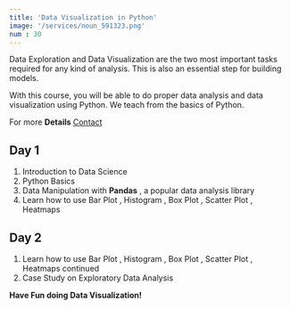 ```yaml
---
title: 'Data Visualization in Python'
image: '/services/noun_591323.png'  
num : 30
---
```


Data Exploration and Data Visualization are the two most important tasks required for any kind of analysis. This is also an essential step for building models.        

With this course, you will be able to do proper data analysis and data visualization using Python. We teach from the basics of Python.
        
             
For more **Details**   <a href="{{site.baseurl}}/contact" class="button">Contact</a>


## Day 1
1. Introduction to Data Science
2. Python Basics
3. Data Manipulation with **Pandas** , a popular data analysis library          
4. Learn how to use Bar Plot , Histogram , Box Plot , Scatter Plot , Heatmaps  


## Day 2                 
1. Learn how to use Bar Plot , Histogram , Box Plot , Scatter Plot , Heatmaps  continued        
2. Case Study  on Exploratory Data Analysis          

**Have Fun doing Data Visualization!**